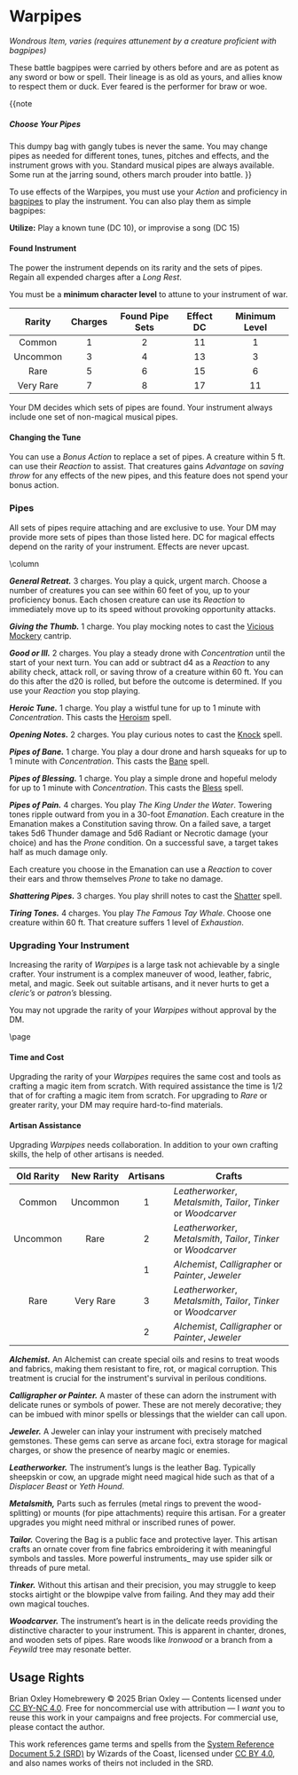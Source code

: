 # Warpipes

_Wondrous Item, varies (requires attunement by a creature proficient with bagpipes)_

These battle bagpipes were carried by others before and are as potent as any sword or bow or spell. Their lineage is as old as yours, and allies know to respect them or duck. Ever feared is the performer for braw or woe.

{{note
##### Choose Your Pipes

This dumpy bag with gangly tubes is never the same. You may change pipes as needed for different tones, tunes, pitches and effects, and the instrument grows with you. Standard musical pipes are always available. Some run at the jarring sound, others march prouder into battle.
}}

To use effects of the Warpipes, you must use your _Action_ and proficiency in [bagpipes](https://www.dndbeyond.com/equipment/463-bagpipes) to play the instrument. You can also play them as simple bagpipes:

**Utilize:** Play a known tune (DC 10), or improvise a song (DC 15)

#### Found Instrument

The power the instrument depends on its rarity and the sets of pipes. Regain all expended charges after a _Long Rest_. 

You must be a **minimum character level** to attune to your instrument of war.

| Rarity | Charges | Found Pipe Sets | Effect DC | Minimum Level |
|:-:|:-:|:-:|:-:|:-:|
| Common | 1 | 2 | 11 | 1 |
| Uncommon | 3 | 4 | 13 | 3 |
| Rare | 5 | 6 | 15 | 6 |
| Very Rare | 7 | 8 | 17 | 11 |

Your DM decides which sets of pipes are found. Your instrument always include one set of non-magical musical pipes.

#### Changing the Tune

You can use a _Bonus Action_ to replace a set of pipes. A creature within 5 ft. can use their _Reaction_ to assist. That creatures gains _Advantage_ on _saving throw_ for any effects of the new pipes, and this feature does not spend your bonus action.

### Pipes

All sets of pipes require attaching and are exclusive to use. Your DM may provide more sets of pipes than those listed here. DC for magical effects depend on the rarity of your instrument. Effects are never upcast.

\column

_**General Retreat.**_ 3 charges. You play a quick, urgent march. Choose a number of creatures you can see within 60 feet of you, up to your proficiency bonus. Each chosen creature can use its _Reaction_ to immediately move up to its speed without provoking opportunity attacks.

_**Giving the Thumb.**_ 1 charge. You play mocking notes to cast the [Vicious Mockery](https://www.dndbeyond.com/sources/dnd/br-2024/spell-descriptions#ViciousMockery) cantrip.

_**Good or Ill.**_ 2 charges. You play a steady drone with _Concentration_ until the start of your next turn. You can add or subtract d4 as a _Reaction_ to any ability check, attack roll, or saving throw of a creature within 60 ft. You can do this after the d20 is rolled, but before the outcome is determined. If you use your _Reaction_ you stop playing.

_**Heroic Tune.**_ 1 charge. You play a wistful tune for up to 1 minute with _Concentration_. This casts the [Heroism](https://www.dndbeyond.com/sources/dnd/br-2024/spell-descriptions#Heroism) spell.

_**Opening Notes.**_ 2 charges. You play curious notes to cast the [Knock](https://www.dndbeyond.com/sources/dnd/br-2024/spell-descriptions#Knock) spell.

_**Pipes of Bane.**_ 1 charge. You play a dour drone and harsh squeaks for up to 1 minute with _Concentration_. This casts the [Bane](https://www.dndbeyond.com/sources/dnd/br-2024/spell-descriptions#Bane) spell.

_**Pipes of Blessing.**_ 1 charge. You play a simple drone and hopeful melody for up to 1 minute with _Concentration_. This casts the [Bless](https://www.dndbeyond.com/sources/dnd/br-2024/spell-descriptions#Bless) spell.

_**Pipes of Pain.**_ 4 charges. You play _The King Under the Water_. Towering tones ripple outward from you in a 30-foot _Emanation_. Each creature in the Emanation makes a Constitution saving throw. On a failed save, a target takes 5d6 Thunder damage and 5d6 Radiant or Necrotic damage (your choice) and has the _Prone_ condition. On a successful save, a target takes half as much damage only.

Each creature you choose in the Emanation can use a _Reaction_ to cover their ears and throw themselves _Prone_ to take no damage.

_**Shattering Pipes.**_ 3 charges. You play shrill notes to cast the [Shatter](https://www.dndbeyond.com/sources/dnd/br-2024/spell-descriptions#Shatter) spell.

_**Tiring Tones.**_ 4 charges. You play _The Famous Tay Whale_. Choose one creature within 60 ft. That creature suffers 1 level of _Exhaustion_.

### Upgrading Your Instrument

Increasing the rarity of _Warpipes_ is a large task not achievable by a single crafter. Your instrument is a complex maneuver of wood, leather, fabric, metal, and magic. Seek out suitable artisans, and it never hurts to get a _cleric&rsquo;s_ or _patron&rsquo;s_ blessing.

You may not upgrade the rarity of your _Warpipes_ without approval by the DM.

\page

#### Time and Cost

Upgrading the rarity of your _Warpipes_ requires the same cost and tools as crafting a magic item from scratch. With required assistance the time is 1/2 that of for crafting a magic item from scratch. For upgrading to _Rare_ or greater rarity, your DM may require hard-to-find materials.

#### Artisan Assistance

Upgrading _Warpipes_ needs collaboration. In addition to your own crafting skills, the help of other artisans is needed.

| Old Rarity | New Rarity | Artisans | Crafts |
|:-:|:-:|:-:|--|
| Common | Uncommon | 1 | _Leatherworker_, _Metalsmith_, _Tailor_, _Tinker_ or _Woodcarver_ |
| Uncommon | Rare | 2 | _Leatherworker_, _Metalsmith_, _Tailor_, _Tinker_ or _Woodcarver_ |
| &nbsp; | &nbsp; | 1 | _Alchemist_, _Calligrapher_ or _Painter_, _Jeweler_ |
| Rare | Very Rare | 3 | _Leatherworker_, _Metalsmith_, _Tailor_, _Tinker_ or _Woodcarver_ |
| &nbsp; | &nbsp; | 2 | _Alchemist_, _Calligrapher_ or _Painter_, _Jeweler_ |

_**Alchemist.**_ An Alchemist can create special oils and resins to treat woods and fabrics, making them resistant to fire, rot, or magical corruption. This treatment is crucial for the instrument's survival in perilous conditions.

_**Calligrapher or Painter.**_ A master of these can adorn the instrument with delicate runes or symbols of power. These are not merely decorative; they can be imbued with minor spells or blessings that the wielder can call upon.

_**Jeweler.**_ A Jeweler can inlay your instrument with precisely matched gemstones. These gems can serve as arcane foci, extra storage for magical charges, or show the presence of nearby magic or enemies.

_**Leatherworker.**_ The instrument&rsquo;s lungs is the leather Bag. Typically sheepskin or cow, an upgrade might need magical hide such as that of a _Displacer Beast_ or _Yeth Hound_.

_**Metalsmith,**_ Parts such as ferrules (metal rings to prevent the wood-splitting) or mounts (for pipe attachments) require this artisan. For a greater upgrades you might need mithral or inscribed runes of power.

_**Tailor.**_ Covering the Bag is a public face and protective layer. This artisan crafts an ornate cover from fine fabrics embroidering it with meaningful symbols and tassles. More powerful instruments_ may use spider silk or threads of pure metal.

_**Tinker.**_ Without this artisan and their precision, you may struggle to keep stocks airtight or the blowpipe valve from failing. And they may add their own magical touches.

_**Woodcarver.**_ The instrument&rsquo;s heart is in the delicate reeds providing the distinctive character to your instrument. This is apparent in chanter, drones, and wooden sets of pipes. Rare woods like _Ironwood_ or a branch from a _Feywild_ tree may resonate better.

## Usage Rights

Brian Oxley Homebrewery &copy; 2025 Brian Oxley &mdash; Contents licensed under [CC BY-NC 4.0](https://creativecommons.org/licenses/by-nc/4.0/). Free for noncommercial use with attribution &mdash; I _want_ you to reuse this work in your campaigns and free projects. For commercial use, please contact the author.

This work references game terms and spells from the [System Reference Document 5.2 (SRD)](https://dnd.wizards.com/resources/systems-reference-document) by Wizards of the Coast, licensed under [CC BY 4.0](https://creativecommons.org/licenses/by/4.0/), and also names works of theirs not included in the SRD.
